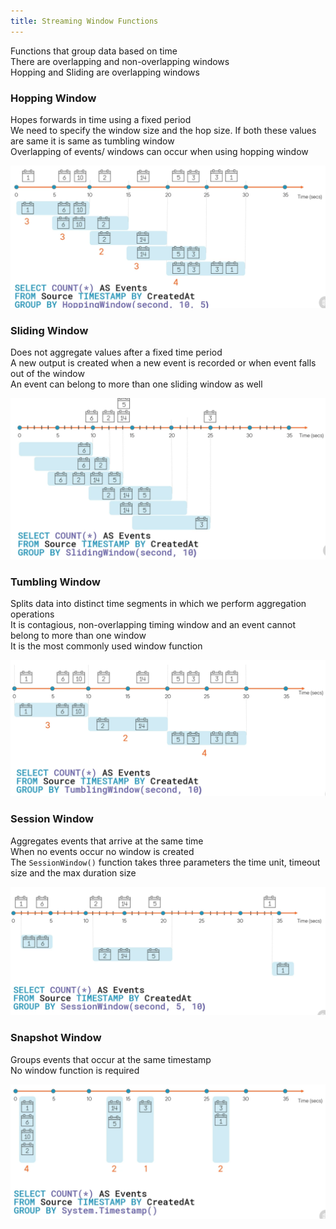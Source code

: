```yaml
---
title: Streaming Window Functions
---
```


Functions that group data based on time  
There are overlapping and non-overlapping windows  
Hopping and Sliding are overlapping windows

### Hopping Window

Hopes forwards in time using a fixed period  
We need to specify the window size and the hop size. If both these values are same it is same as tumbling window  
Overlapping of events/ windows can occur when using hopping window

![Hopping Window|600](../images/hopping-window.png)

### Sliding Window

Does not aggregate values after a fixed time period  
A new output is created when a new event is recorded or when event falls out of the window  
An event can belong to more than one sliding window as well

![Sliding Windows|600](../images/sliding-window.png)

### Tumbling Window

Splits data into distinct time segments in which we perform aggregation operations  
It is contagious, non-overlapping timing window and an event cannot belong to more than one window  
It is the most commonly used window function

![Tumbling Windows|600](../images/tumbling-window.png)

### Session Window

Aggregates events that arrive at the same time  
When no events occur no window is created  
The `SessionWindow()` function takes three parameters the time unit, timeout size and the max duration size

![Session Windows|600](../images/session-window.png)

### Snapshot Window

Groups events that occur at the same timestamp  
No window function is required

![Snapshot Window|600](../images/snapshot-window.png)